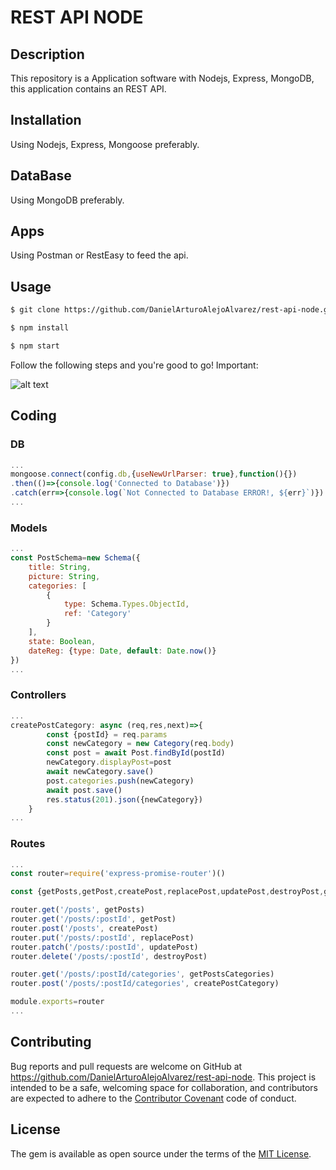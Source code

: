 # REST API NODE
## Description

This repository is a Application software with Nodejs, Express, MongoDB, this application contains an REST API.

## Installation
Using Nodejs, Express, Mongoose preferably.

## DataBase
Using MongoDB preferably.

## Apps
Using Postman or RestEasy to feed the api.

## Usage
```html
$ git clone https://github.com/DanielArturoAlejoAlvarez/rest-api-node.git [NAME APP] 

$ npm install

$ npm start
```
Follow the following steps and you're good to go! Important:


![alt text](http://m03s6dh33i0jtc3uzfml36au-wpengine.netdna-ssl.com/wp-content/uploads/mocha-fail-2.gif)


## Coding

### DB

```javascript
...
mongoose.connect(config.db,{useNewUrlParser: true},function(){})
.then(()=>{console.log('Connected to Database')})
.catch(err=>{console.log(`Not Connected to Database ERROR!, ${err}`)})
...
```

### Models

```javascript
...
const PostSchema=new Schema({
    title: String,
    picture: String,
    categories: [
        {
            type: Schema.Types.ObjectId,
            ref: 'Category'
        }
    ],
    state: Boolean,
    dateReg: {type: Date, default: Date.now()}
})
...
```

### Controllers

```javascript
...
createPostCategory: async (req,res,next)=>{
        const {postId} = req.params 
        const newCategory = new Category(req.body)
        const post = await Post.findById(postId)
        newCategory.displayPost=post
        await newCategory.save()
        post.categories.push(newCategory)
        await post.save()
        res.status(201).json({newCategory})
    }
...
```

### Routes

```javascript
...
const router=require('express-promise-router')()

const {getPosts,getPost,createPost,replacePost,updatePost,destroyPost,getPostsCategories,createPostCategory} = require('../controllers/Posts')

router.get('/posts', getPosts)
router.get('/posts/:postId', getPost)
router.post('/posts', createPost)
router.put('/posts/:postId', replacePost)
router.patch('/posts/:postId', updatePost)
router.delete('/posts/:postId', destroyPost)

router.get('/posts/:postId/categories', getPostsCategories)
router.post('/posts/:postId/categories', createPostCategory)

module.exports=router
...
```

## Contributing

Bug reports and pull requests are welcome on GitHub at https://github.com/DanielArturoAlejoAlvarez/rest-api-node. This project is intended to be a safe, welcoming space for collaboration, and contributors are expected to adhere to the [Contributor Covenant](http://contributor-covenant.org) code of conduct.


## License

The gem is available as open source under the terms of the [MIT License](http://opensource.org/licenses/MIT).